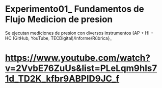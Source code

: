 # Experimento01_ Fundamentos de Flujo Medicion de presion
Se ejecutan mediciones de presion con diversos instrumentos {AP + HI + HC (GitHub, YouTube, TECDigital)/Informe/Rúbrica}_

# https://www.youtube.com/watch?v=2VvbE76ZuUs&list=PLeLqm9hls71d_TD2K_kfbr9ABPID9JC_f
